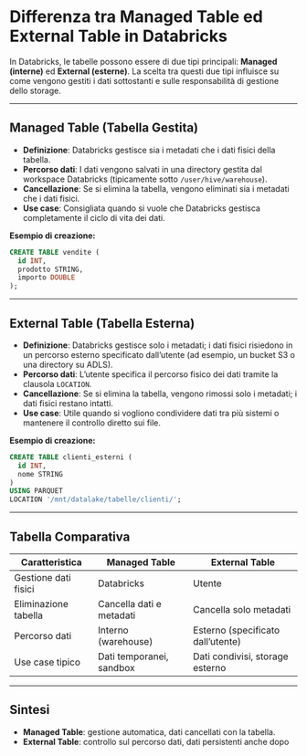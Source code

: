# Differenza tra Managed Table ed External Table in Databricks

In Databricks, le tabelle possono essere di due tipi principali: **Managed (interne)** ed **External (esterne)**. La scelta tra questi due tipi influisce su come vengono gestiti i dati sottostanti e sulle responsabilità di gestione dello storage.

---

## Managed Table (Tabella Gestita)

- **Definizione**: Databricks gestisce sia i metadati che i dati fisici della tabella.
- **Percorso dati**: I dati vengono salvati in una directory gestita dal workspace Databricks (tipicamente sotto `/user/hive/warehouse`).
- **Cancellazione**: Se si elimina la tabella, vengono eliminati sia i metadati che i dati fisici.
- **Use case**: Consigliata quando si vuole che Databricks gestisca completamente il ciclo di vita dei dati.

**Esempio di creazione:**
```sql
CREATE TABLE vendite (
  id INT,
  prodotto STRING,
  importo DOUBLE
);
```

---

## External Table (Tabella Esterna)

- **Definizione**: Databricks gestisce solo i metadati; i dati fisici risiedono in un percorso esterno specificato dall’utente (ad esempio, un bucket S3 o una directory su ADLS).
- **Percorso dati**: L’utente specifica il percorso fisico dei dati tramite la clausola `LOCATION`.
- **Cancellazione**: Se si elimina la tabella, vengono rimossi solo i metadati; i dati fisici restano intatti.
- **Use case**: Utile quando si vogliono condividere dati tra più sistemi o mantenere il controllo diretto sui file.

**Esempio di creazione:**
```sql
CREATE TABLE clienti_esterni (
  id INT,
  nome STRING
)
USING PARQUET
LOCATION '/mnt/datalake/tabelle/clienti/';
```

---

## Tabella Comparativa

| Caratteristica         | Managed Table                | External Table                   |
|----------------------- |-----------------------------|----------------------------------|
| Gestione dati fisici   | Databricks                  | Utente                           |
| Eliminazione tabella   | Cancella dati e metadati    | Cancella solo metadati           |
| Percorso dati          | Interno (warehouse)         | Esterno (specificato dall’utente)|
| Use case tipico        | Dati temporanei, sandbox    | Dati condivisi, storage esterno  |

---

## Sintesi

- **Managed Table**: gestione automatica, dati cancellati con la tabella.
- **External Table**: controllo sul percorso dati, dati persistenti anche dopo
